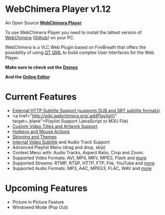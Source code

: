 WebChimera Player v1.12
==============

An Open Source <b><a href="http://www.webchimera.org/" target="_blank">WebChimera Player</a></b>

To use WebChimera Player you need to install the lattest version of <a href="http://sourceforge.net/projects/webchimera/" target="_blank">WebChimera</a> (<a href="https://github.com/RSATom/WebChimera" target="_blank">Github</a>) on your PC.

WebChimera is a VLC Web Plugin based on FireBreath that offers the possibility of using <a href="http://qt-project.org/" target="_blank">QT QML</a> to build complex User Interfaces for the Web Player.

<b>Make sure to check out the <a href="http://www.webchimera.org/demos/" target="_blank">Demos</a></b>

<b>And the <a href="http://editor.webchimera.org/default_skin" target="_blank">Online Editor</a></b>


Current Features
==============
- <a href="http://wiki.webchimera.org/Subtitles_Parameter" target="_blank">External HTTP Subtitle Support (supports SUB and SRT subtitle formats)</a>
- <a href="http://wiki.webchimera.org/.addPlaylist()" target=_blank">Playlist Support</a> (JavaScript or M3U File)
- <a href="http://wiki.webchimera.org/.addPlaylist()" target="_blank">Custom Video Titles and Artwork Support</a>
- <a href="http://wiki.webchimera.org/Player_Hotkeys" target="_blank">Hotkeys and Mouse Actions</a>
- <a href="http://wiki.webchimera.org/Player_Skinning" target="_blank">Skinning and Themes</a>
- <a href="http://www.webchimera.org/demos/internal_subtitles" target="_blank">Internal Video Subtitle</a> and Audio Track Support
- Advanced Playlist Menu (drag and drop, skip)
- Context Menu with: Audio Tracks, Aspect Ratio, Crop and Zoom.
- Supported Video Formats: AVI, MP4, MKV, MPEG, Flash and <a href="http://www.videolan.org/vlc/features.php?cat=input" target="_blank">more</a>
- Supported Streams: RTMP, RTSP, HTTP, FTP, File, YouTube and <a href="http://www.videolan.org/vlc/features.php?cat=input" target="_blank">more</a>
- Supported Audio Formats: MP3, AAC, MPEG3, FLAC, WAV and <a href="http://www.videolan.org/vlc/features.php?cat=audio" target="_blank">more</a>


Upcoming Features
==============
- Picture in Picture Feature
- Windowed Mode (Pop Out)
